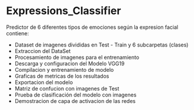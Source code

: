 # Expressions_Classifier
Predictor de 6 diferentes tipos de emociones según la expresion facial contiene:

 * Dataset de imagenes divididas en Test - Train y 6 subcarpetas (clases)
 * Extraccion del DataSet
 * Procesamiento de imagenes para el entrenamiento
 * Descarga y configuracion del Modelo VGG19
 * Compilacion y entrenamiento de modelo
 * Graficas de metricas de los resultados
 * Exportacion del modelo
 * Matriz de confucion con imagenes de Test
 * Prueba de clasificación del modelo con imagenes
 * Demostracion de capa de activacion de las redes 
